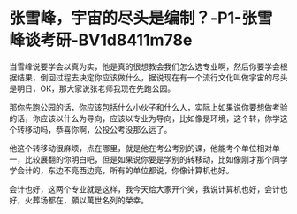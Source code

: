 # 张雪峰，宇宙的尽头是编制？-P1-张雪峰谈考研-BV1d8411m78e

当雪峰说要学会以真为实，他是真的很想教会我们怎么选专业啊，然后你要学会根据结果，倒回过程去决定你应该做什么，据说现在有一个流行文化叫做宇宙的尽头是明日，OK，那大家说张老师我现在先跑公园。

那你先跑公园的话，你应该包括什么小伙子和什么人，实际上如果说你要想做考验的话，你应该以什么为导向，应该以专业为导向，比如像是环境，这个转，你学这个转移动吗，恭喜你啊，公投公考没那么远了。

他这个转移动很麻烦，点在哪里，就是他在考公考别的课，他能考个单位相对单一，比较展翻的你明白吧，但是如果说你要是学别的转移动，比如像刚才那个同学学会计的，东边不亮西边亮，所有的单位都说，你像计算机也好。

会计也好，这两个专业就是这样，我今天给大家开个笑，我说计算机也好，会计也好，火葬场都在，願以萬世名列的榮幸。